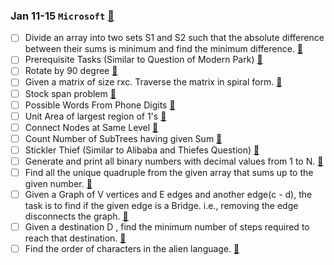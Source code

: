 ### Jan 11-15	`Microsoft` [🔗](https://docs.google.com/document/d/1sSyOTeZBVJExf0oytLVGk6Z34h1usFm4QRkr1Wb5ouk/edit)
- [ ] Divide an array into two sets S1 and S2 such that the absolute difference between their sums is minimum and find the minimum difference.  [🔗](https://practice.geeksforgeeks.org/problems/minimum-sum-partition3317/1/)
- [ ] Prerequisite Tasks (Similar to Question of Modern Park)  [🔗](https://practice.geeksforgeeks.org/problems/prerequisite-tasks/1/)
- [ ] Rotate by 90 degree  [🔗](https://practice.geeksforgeeks.org/problems/rotate-by-90-degree0356/1/)
- [ ] Given a matrix of size rxc. Traverse the matrix in spiral form.  [🔗](https://practice.geeksforgeeks.org/problems/spirally-traversing-a-matrix-1587115621/1/)
- [ ] Stock span problem  [🔗](https://practice.geeksforgeeks.org/problems/stock-span-problem-1587115621/1)
- [ ] Possible Words From Phone Digits  [🔗](https://practice.geeksforgeeks.org/problems/possible-words-from-phone-digits-1587115620/1/)
- [ ] Unit Area of largest region of 1's  [🔗](https://practice.geeksforgeeks.org/problems/length-of-largest-region-of-1s-1587115620/1/)
- [ ] Connect Nodes at Same Level  [🔗](https://practice.geeksforgeeks.org/problems/connect-nodes-at-same-level/1/)
- [ ] Count Number of SubTrees having given Sum  [🔗](https://practice.geeksforgeeks.org/problems/count-number-of-subtrees-having-given-sum/1/)
- [ ] Stickler Thief (Similar to Alibaba and Thiefes Question)  [🔗](https://practice.geeksforgeeks.org/problems/stickler-theif-1587115621/1/)
- [ ] Generate and print all binary numbers with decimal values from 1 to N.  [🔗](https://practice.geeksforgeeks.org/problems/generate-binary-numbers-1587115620/1/)
- [ ] Find all the unique quadruple from the given array that sums up to the given number.  [🔗](https://practice.geeksforgeeks.org/problems/find-all-four-sum-numbers1732/1)
- [ ] Given a Graph of V vertices and E edges and another edge(c - d), the task is to find if the given edge is a Bridge. i.e., removing the edge disconnects the graph.  [🔗](https://practice.geeksforgeeks.org/problems/bridge-edge-in-graph/1)
- [ ] Given a destination D , find the minimum number of steps required to reach that destination.  [🔗](https://practice.geeksforgeeks.org/problems/minimum-number-of-steps-to-reach-a-given-number5234/1/)
- [ ] Find the order of characters in the alien language.  [🔗](https://practice.geeksforgeeks.org/problems/alien-dictionary/1/)
